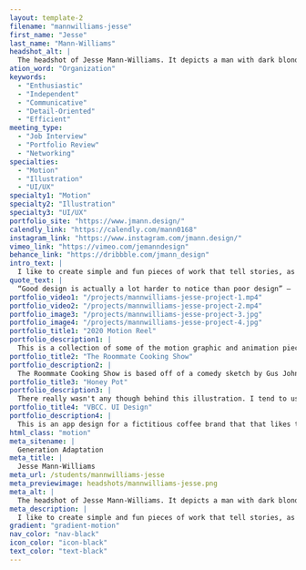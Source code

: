 ```yaml
---
layout: template-2
filename: "mannwilliams-jesse"
first_name: "Jesse"
last_name: "Mann-Williams"
headshot_alt: |
  The headshot of Jesse Mann-Williams. It depicts a man with dark blonde hair and a beard smiling. He is wearing a dark shirt and glasses.
ation_word: "Organization"
keywords:
  - "Enthusiastic"
  - "Independent"
  - "Communicative"
  - "Detail-Oriented"
  - "Efficient"
meeting_type:
  - "Job Interview"
  - "Portfolio Review"
  - "Networking"
specialties:
  - "Motion"
  - "Illustration"
  - "UI/UX"
specialty1: "Motion"
specialty2: "Illustration"
specialty3: "UI/UX"
portfolio_site: "https://www.jmann.design/"
calendly_link: "https://calendly.com/mann0168"
instagram_link: "https://www.instagram.com/jmann.design/"
vimeo_link: "https://vimeo.com/jemanndesign"
behance_link: "https://dribbble.com/jmann_design"
intro_text: |
  I like to create simple and fun pieces of work that tell stories, as well as wanting to be able to create things that help and bring joy to others in the process.
quote_text: |
  “Good design is actually a lot harder to notice than poor design” —  Don Norman
portfolio_video1: "/projects/mannwilliams-jesse-project-1.mp4"
portfolio_video2: "/projects/mannwilliams-jesse-project-2.mp4"
portfolio_image3: "/projects/mannwilliams-jesse-project-3.jpg"
portfolio_image4: "/projects/mannwilliams-jesse-project-4.jpg"
portfolio_title1: "2020 Motion Reel"
portfolio_description1: |
  This is a collection of some of the motion graphic and animation pieces I have done in 2020 and 2021.
portfolio_title2: "The Roommate Cooking Show"
portfolio_description2: |
  The Roommate Cooking Show is based off of a comedy sketch by Gus Johnson. The task for this was to create an animated short that was based off a piece of voice over audio.
portfolio_title3: "Honey Pot"
portfolio_description3: |
  There really wasn't any though behind this illustration. I tend to use a lot of cool colours and wanted to start experimenting with warm gradients.
portfolio_title4: "VBCC. UI Design"
portfolio_description4: |
  This is an app design for a fictitious coffee brand that that likes to incorporate fun illustrations to bring life to the company.
html_class: "motion"
meta_sitename: |
  Generation Adaptation
meta_title: |
  Jesse Mann-Williams
meta_url: /students/mannwilliams-jesse
meta_previewimage: headshots/mannwilliams-jesse.png
meta_alt: |
  The headshot of Jesse Mann-Williams. It depicts a man with dark blonde hair and a beard smiling. He is wearing a dark shirt and glasses.
meta_description: |
  I like to create simple and fun pieces of work that tell stories, as well as wanting to be able to create things that help and bring joy to others in the process.
gradient: "gradient-motion"
nav_color: "nav-black"
icon_color: "icon-black"
text_color: "text-black"
---
```

